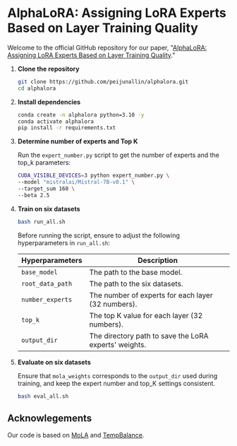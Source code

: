 # AlphaLoRA: Assigning LoRA Experts Based on Layer Training Quality

Welcome to the official GitHub repository for our paper, "[AlphaLoRA: Assigning LoRA Experts Based on Layer Training Quality](https://arxiv.org/html/2410.10054v1)."










1. **Clone the repository**

   ```bash
   git clone https://github.com/peijunallin/alphalora.git
   cd alphalora
   ```

2. **Install dependencies**

   ```bash
   conda create -n alphalora python=3.10 -y
   conda activate alphalora
   pip install -r requirements.txt
   ```

3. **Determine number of experts and Top K**

   Run the `expert_number.py` script to get the number of experts and the top_k parameters:

   ```bash
   CUDA_VISIBLE_DEVICES=3 python expert_number.py \
   --model "mistralai/Mistral-7B-v0.1" \
   --target_sum 160 \
   --beta 2.5
   ```

4. **Train on six datasets**


   ```bash
   bash run_all.sh
   ```

   Before running the script, ensure to adjust the following hyperparameters in `run_all.sh`:

   | Hyperparameters          | Description                                                       |
   |--------------------------|-------------------------------------------------------------------|
   | `base_model`             | The path to the base model.                                       |
   | `root_data_path`         | The path to the six datasets.                                     |
   | `number_experts`         | The number of experts for each layer (32 numbers).        |
   | `top_k`                  | The top K value for each layer (32 numbers).              |
   | `output_dir`             | The directory path to save the LoRA experts' weights.             |

5. **Evaluate on six datasets**

   Ensure that `mola_weights` corresponds to the `output_dir` used during training, and keep the expert number and top_K settings consistent.

   ```bash
   bash eval_all.sh
   ```
   

## Acknowlegements

Our code is based on [MoLA](https://github.com/gcyzsl/mola) and [TempBalance](https://github.com/yefanzhou/tempbalance).

   

